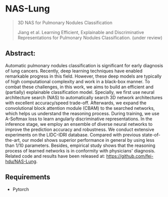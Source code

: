 # NAS-Lung
> 3D NAS for Pulmonary Nodules Classification
>
> Jiang et al. Learning Efficient, Explainable and Discriminative Representations for Pulmonary Nodules Classification. (under review)

## Abstract: 

Automatic pulmonary nodules classification is significant for early diagnosis of lung cancers. Recently, deep learning techniques have enabled remarkable progress in this field. However, these deep models are typically of high computational complexity and work in a black-box manner. To combat these challenges, in this work, we aims to build an efficient and (partially) explainable classification model. Specially, we first use neural architecture search (NAS) to automatically search 3D network architectures with excellent accuracy/speed trade-off. Afterwards, we expand the convolutional block attention module (CBAM) to the searched networks, which helps us understand the reasoning process. During training, we use A-Softmax loss to learn angularly discriminative representations. In the inference stage, we employ an ensemble of diverse neural networks to improve the prediction accuracy and robustness. We conduct extensive experiments on the LIDC-IDRI database. Compared with previous state-of-the-art, our model shows superior performance in general by using less than 1/10 parameters. Besides, empirical study shows that the reasoning process of learned networks is in conformity with physicians' diagnosis. Related code and results have been released at: https://github.com/fei-hdu/NAS-Lung.

## Requirements

- Pytorch

